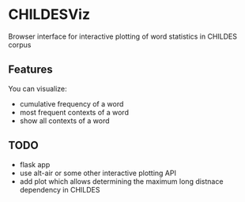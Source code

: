 # CHILDESViz
Browser interface for interactive plotting of word statistics in CHILDES corpus


## Features

You can visualize:
* cumulative frequency of a word
* most frequent contexts of a word
* show all contexts of a word

## TODO 

* flask app
* use alt-air or some other interactive plotting API
* add plot which allows determining the maximum long distnace dependency in CHILDES
